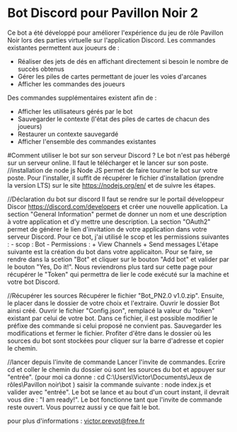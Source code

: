 # Bot Discord pour Pavillon Noir 2
Ce bot a été développé pour améliorer l'expérience du jeu de rôle Pavillon Noir lors des parties virtuelle sur l'application Discord. 
Les commandes existantes permettent aux joueurs de : 
  - Réaliser des jets de dés en affichant directement si besoin le nombre de succès obtenus
  - Gérer les piles de cartes permettant de jouer les voies d'arcanes
  - Afficher les commandes des joueurs
 
 Des commandes supplémentaires existent afin de : 
  - Afficher les utilisateurs gérés par le bot
  - Sauvegarder le contexte (l'état des piles de cartes de chacun des joueurs)
  - Restaurer un contexte sauvegardé
  - Afficher l'ensemble des commandes existantes
  
#Comment utiliser le bot sur son serveur Discord ? 
Le bot n'est pas hébergé sur un serveur online. Il faut le télécharger et le lancer sur son poste.
//installation de node js
Node JS permet de faire tourner le bot sur votre poste. Pour l'installer, il suffit de récupérer le fichier d'installation (prendre la version LTS) sur le site https://nodejs.org/en/ et de suivre les étapes.

//Déclaration du bot sur discord
Il faut se rendre sur le portail développeur Discor https://discord.com/developers et créer une nouvelle application. 
La section "General Information" permet de donner un nom et une description à votre application et d'y mettre une description.
La section "OAuth2" permet de générer le lien d'invitation de votre application dans votre serveur Discord. Pour ce bot, j'ai utilisé le scop et les permissions suivantes : 
    - scop : Bot
    - Permissions : 
        + View Channels
        + Send messages
L'étape suivante est la création du bot dans votre applicaiton. Pour se faire, se rendre dans la scetion "Bot" et cliquer sur le bouton "Add bot" et valider par le bouton "Yes, Do it!". Nous reviendrons plus tard sur cette page pour récupérer le "Token" qui permettra de lier le code exécuté sur la machine et votre bot Discord.

//Récupérer les sources
Récupérer le fichier "Bot_PN2.0 v1.0.zip". Ensuite, le placer dans le dossier de votre choix et l'extraire. Ouvrir le dossier Bot ainsi créé. 
Ouvrir le fichier "Config.json", remplacé la valeur du "token" existant par celui de votre bot. Dans ce fichier, il est possible modifier le préfixe des commande si celui proposé ne convient pas. Sauvegarder les modifications et fermer le fichier. 
Profiter d'être dans le dossier où les sources du bot sont stockées pour cliquer sur la barre d'adresse et copier le chemin. 

//lancer depuis l'invite de commande
Lancer l'invite de commandes. 
Ecrire cd et coller le chemin du dossier oú sont les sources du bot et appuyer sur "entrée". (pour moi ca donne : cd C:\Users\Victor\Documents\Jeux de rôles\Pavillon noir\bot )
saisir la commande suivante :  node index.js et valider avec "entrée". Le bot se lance et au bout d'un court instant, il devrait vous dire : "I am ready!". 
Le bot fonctionne tant que l'invite de commande reste ouvert. Vous pourrez aussi y ce que fait le bot.

pour plus d'informations : victor.prevot@free.fr
